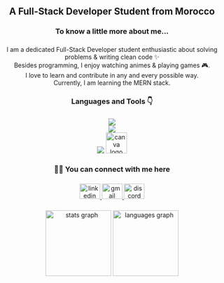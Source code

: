 <h2 align="center">A Full-Stack Developer Student from Morocco</h2>

###

<h3 align="center">To know a little more about me...</h3>

###

<p align="center">I am a dedicated Full-Stack Developer student enthusiastic about solving problems & writing clean code ✨<br>Besides programming, I enjoy watching animes & playing games 🎮.<br>I love to learn and contribute in any and every possible way. <br>Currently, I am learning the MERN stack.</p>

###

<h3 align="center">Languages and Tools 👇</h3>

###

<div align="center">
  <div>
    <img src="https://skillicons.dev/icons?i=html,css,js,ts,react,bootstrap" />
  </div>
  <img />
  <div>
    <img src="https://skillicons.dev/icons?i=mysql,php,nodejs,express,mongodb" />
  </div>
  <img />
  <div>
    <img src="https://skillicons.dev/icons?i=py,jquery,jest,git,github,gitlab,postman,npm,figma" />
    <img src="https://cdn.simpleicons.org/canva/00C4CC" height="48" alt="canva logo"  />
  </div>  
</div>

###

<h3 align="center">🤙🏻 You can connect with me here</h3>

###

<div align="center">
  <a href="https://www.linkedin.com/in/salaheddine-elgharabi/" target="_blank">
    <img src="https://raw.githubusercontent.com/maurodesouza/profile-readme-generator/master/src/assets/icons/social/linkedin/default.svg" width="47" height="35" alt="linkedin logo"  />
  </a>
  <a href="mailto:salahedding.elgharabi@gmail.com" target="_blank">
    <img src="https://raw.githubusercontent.com/maurodesouza/profile-readme-generator/master/src/assets/icons/social/gmail/default.svg" width="47" height="35" alt="gmail logo"  />
  </a>
  <a href="https://discordapp.com/users/683772121729597572" target="_blank">
    <img src="https://raw.githubusercontent.com/maurodesouza/profile-readme-generator/master/src/assets/icons/social/discord/default.svg" width="47" height="35" alt="discord logo"  />
  </a>
</div>

###

<div align="center">
  <img src="https://github-readme-stats.vercel.app/api?username=salahghr4&hide_title=false&hide_rank=false&show_icons=true&include_all_commits=true&count_private=true&disable_animations=false&theme=github_dark&locale=en&hide_border=false" height="150" alt="stats graph"  />
  <img src="https://github-readme-stats.vercel.app/api/top-langs?username=salahghr4&locale=en&hide_title=false&layout=compact&card_width=320&langs_count=5&theme=github_dark&hide_border=false" height="150" alt="languages graph"  />
</div>

###
